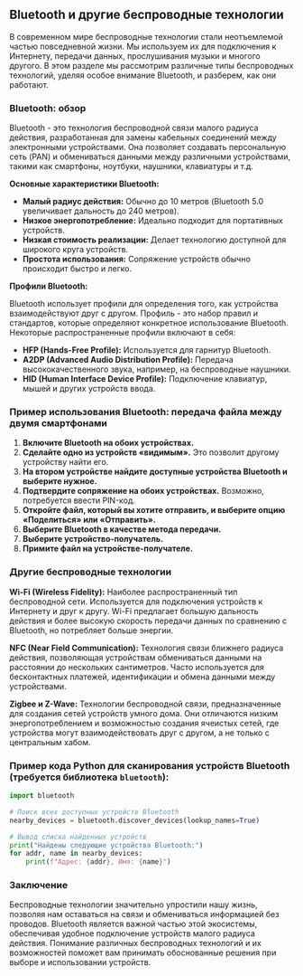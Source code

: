 ## Bluetooth и другие беспроводные технологии

В современном мире беспроводные технологии стали неотъемлемой частью повседневной жизни. Мы используем их для подключения к Интернету, передачи данных, прослушивания музыки и многого другого. В этом разделе мы рассмотрим различные типы беспроводных технологий, уделяя особое внимание Bluetooth, и разберем, как они работают.

### Bluetooth: обзор

Bluetooth - это технология беспроводной связи малого радиуса действия, разработанная для замены кабельных соединений между электронными устройствами. Она позволяет создавать персональную сеть (PAN) и обмениваться данными между различными устройствами, такими как смартфоны, ноутбуки, наушники, клавиатуры и т.д.

**Основные характеристики Bluetooth:**

* **Малый радиус действия:** Обычно до 10 метров (Bluetooth 5.0 увеличивает дальность до 240 метров).
* **Низкое энергопотребление:**  Идеально подходит для портативных устройств.
* **Низкая стоимость реализации:**  Делает технологию доступной для широкого круга устройств.
* **Простота использования:**  Сопряжение устройств обычно происходит быстро и легко.

**Профили Bluetooth:**

Bluetooth использует профили для определения того, как устройства взаимодействуют друг с другом.  Профиль - это набор правил и стандартов, которые определяют конкретное использование Bluetooth.  Некоторые распространенные профили включают в себя:

* **HFP (Hands-Free Profile):**  Используется для гарнитур Bluetooth.
* **A2DP (Advanced Audio Distribution Profile):**  Передача высококачественного звука, например, на беспроводные наушники.
* **HID (Human Interface Device Profile):**  Подключение клавиатур, мышей и других устройств ввода.

### Пример использования Bluetooth:  передача файла между двумя смартфонами

1. **Включите Bluetooth на обоих устройствах.**
2. **Сделайте одно из устройств «видимым».**  Это позволит другому устройству найти его.
3. **На втором устройстве найдите доступные устройства Bluetooth и выберите нужное.**
4. **Подтвердите сопряжение на обоих устройствах.**  Возможно, потребуется ввести PIN-код.
5. **Откройте файл, который вы хотите отправить, и выберите опцию «Поделиться» или «Отправить».**
6. **Выберите Bluetooth в качестве метода передачи.**
7. **Выберите устройство-получатель.**
8. **Примите файл на устройстве-получателе.**

### Другие беспроводные технологии

**Wi-Fi (Wireless Fidelity):**  Наиболее распространенный тип беспроводной сети. Используется для подключения устройств к Интернету и друг к другу. Wi-Fi предлагает большую дальность действия и более высокую скорость передачи данных по сравнению с Bluetooth, но потребляет больше энергии.

**NFC (Near Field Communication):**  Технология связи ближнего радиуса действия, позволяющая устройствам обмениваться данными на расстоянии до нескольких сантиметров.  Часто используется для бесконтактных платежей, идентификации и обмена данными между устройствами.

**Zigbee и Z-Wave:**  Технологии беспроводной связи, предназначенные для создания сетей устройств умного дома. Они отличаются низким энергопотреблением и возможностью создания ячеистых сетей, где устройства могут взаимодействовать друг с другом, а не только с центральным хабом.

### Пример кода Python для сканирования устройств Bluetooth (требуется библиотека `bluetooth`):

```python
import bluetooth

# Поиск всех доступных устройств Bluetooth
nearby_devices = bluetooth.discover_devices(lookup_names=True)

# Вывод списка найденных устройств
print("Найдены следующие устройства Bluetooth:")
for addr, name in nearby_devices:
    print(f"Адрес: {addr}, Имя: {name}")
```

### Заключение

Беспроводные технологии значительно упростили нашу жизнь, позволяя нам оставаться на связи и обмениваться информацией без проводов.  Bluetooth является важной частью этой экосистемы, обеспечивая удобное подключение устройств малого радиуса действия.  Понимание различных беспроводных технологий и их возможностей поможет вам принимать обоснованные решения при выборе и использовании устройств.
